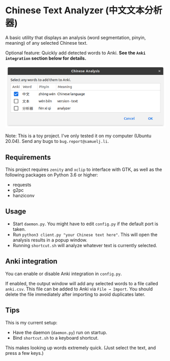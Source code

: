 # Chinese Text Analyzer (中文文本分析器)
A basic utility that displays an analysis (word segmentation, pinyin, meaning) of any selected Chinese text.

Optional feature: Quickly add detected words to Anki.
**See the `Anki integration` section below for details.**

![Screenshot of the program](screenshot-anki.png)

Note: This is a toy project. I've only tested it on my computer (Ubuntu 20.04). Send any bugs to `bug.report@samuelj.li`.

## Requirements
This project requires `zenity` and `xclip` to interface with GTK,
as well as the following packages on Python 3.6 or higher:
- requests
- g2pc
- hanziconv

## Usage
- Start `daemon.py`. You might have to edit `config.py` if the default port is taken.
- Run `python3 client.py "your Chinese text here"`. This will open the analysis results in a popup window.
- Running `shortcut.sh` will analyze whatever text is currently selected.

## Anki integration
You can enable or disable Anki integration in `config.py`.

If enabled, the output window will add any selected words to a file called `anki.csv`.
This file can be added to Anki via `File → Import`. 
You should delete the file immediately after importing to avoid duplicates later.

## Tips
This is my current setup:
- Have the daemon (`daemon.py`) run on startup.
- Bind `shortcut.sh` to a keyboard shortcut.

This makes looking up words extremely quick. (Just select the text, and press a few keys.)
